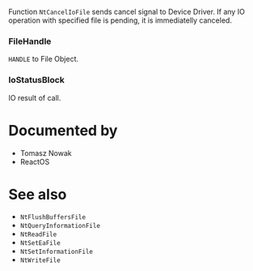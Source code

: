 Function `NtCancelIoFile` sends cancel signal to Device Driver. If any IO operation with specified file is pending, it is immediatelly canceled.

### FileHandle

`HANDLE` to File Object.

### IoStatusBlock

IO result of call.

# Documented by

* Tomasz Nowak
* ReactOS

# See also

* `NtFlushBuffersFile`
* `NtQueryInformationFile`
* `NtReadFile`
* `NtSetEaFile`
* `NtSetInformationFile`
* `NtWriteFile`
